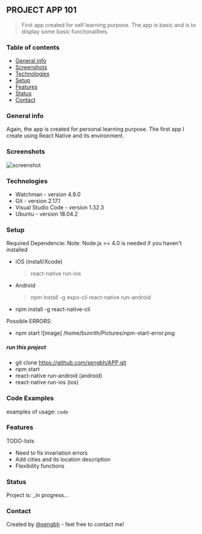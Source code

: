 ## PROJECT APP 101
> First app created for self learning purpose.  The app is basic and is to display some basic functionalities.  

### Table of contents
* [General info](#general-info)
* [Screenshots](#screenshots)
* [Technologies](#technologies)
* [Setup](#setup)
* [Features](#features)
* [Status](#status)
* [Contact](#contact)

### General info
Again, the app is created for personal learning purpose.  The first app I create using React Native and its environment.

### Screenshots
![screenshot](./img/screenshot.png)

### Technologies
* Watchman - version 4.9.0
* Git - version 2.17.1
* Visual Studio Code - version 1.32.3
* Ubuntu - version 18.04.2

### Setup
Required Dependencie:
Note: Node.js >= 4.0 is needed if you haven't installed
* iOS (install/Xcode)
    > react-native run-ios
* Android
    > npm install -g expo-cli
    > react-native run-android

* npm install -g react-native-cli

Possible ERRORS:
* npm start
![image] /home/bunrith/Pictures/npm-start-error.png

##### run this project
* git clone https://github.com/sengbh/APP.git
* npm start
* react-native run-android (android)
* react-native run-ios (ios)


### Code Examples
examples of usage:
`code`

### Features
TODO-lists
* Need to fix invariation errors
* Add cities and its location description
* Flexibility functions

### Status
Project is: _in progress...

### Contact
Created by [@sengbh](https://github.com/sengbh) - feel free to contact me!